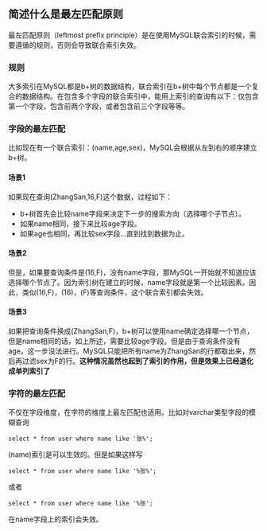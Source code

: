 ## 简述什么是最左匹配原则
最左匹配原则（leftmost prefix principle）是在使用MySQL联合索引的时候，需要遵循的规则，否则会导致联合索引失效。
### 规则
大多索引在MySQL都是b+树的数据结构，联合索引在b+树中每个节点都是一个复合的数据结构。在包含多个字段的联合索引中，能用上索引的查询有以下：仅包含第一个字段，包含前两个字段，或者包含前三个字段等等。

### 字段的最左匹配
比如现在有一个联合索引：(name,age,sex)，MySQL会根据从左到右的顺序建立b+树。
#### 场景1
如果现在查询(ZhangSan,16,F)这个数据，过程如下：

- b+树首先会比较name字段来决定下一步的搜索方向（选择哪个子节点）。
- 如果name相同，接下来比较age字段。
- 如果age也相同，再比较sex字段...直到找到数据为止。

#### 场景2
但是，如果要查询条件是(16,F)，没有name字段，那MySQL一开始就不知道应该选择哪个节点了。因为索引树在建立的时候，name字段就是第一个比较因素。因此，类似(16,F)，(16)，(F)等查询条件，这个联合索引都会失效。
#### 场景3
如果把查询条件换成(ZhangSan,F)，b+树可以使用name确定选择哪一个节点，但是name相同的话，如上所述，需要比较age字段。但是由于查询条件没有age，这一步没法进行。MySQL只能把所有name为ZhangSan的行都取出来，然后再过滤sex为F的行。**这种情况虽然也起到了索引的作用，但是效果上已经退化成单列索引了**

### 字符的最左匹配
不仅在字段维度，在字符的维度上最左匹配也适用。比如对varchar类型字段的模糊查询

```
select * from user where name like '张%';
```

(name)索引是可以生效的。但是如果这样写

```
select * from user where name like '%张%';
```

或者

```
select * from user where name like '%张';
```

在name字段上的索引会失效。